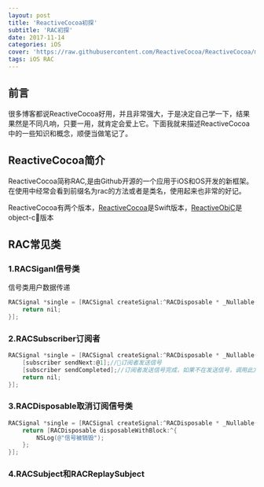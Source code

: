 ```yaml
---
layout: post
title: 'ReactiveCocoa初探'
subtitle: 'RAC初探'
date: 2017-11-14
categories: iOS
cover: 'https://raw.githubusercontent.com/ReactiveCocoa/ReactiveCocoa/master/Logo/PNG/logo.png'
tags: iOS RAC 
---
```


## 前言

很多博客都说ReactiveCocoa好用，并且非常强大，于是决定自己学一下，结果果然是不同凡响，只要一用，就肯定会爱上它。下面我就来描述ReactiveCocoa中的一些知识和概念，顺便当做笔记了。

## ReactiveCocoa简介

ReactiveCocoa简称RAC,是由Github开源的一个应用于iOS和OS开发的新框架。在使用中经常会看到前缀名为rac的方法或者是类名，使用起来也非常的好记。

ReactiveCocoa有两个版本，[ReactiveCocoa](https://github.com/ReactiveCocoa/ReactiveCocoa)是Swift版本，[ReactiveObjC](https://github.com/ReactiveCocoa/ReactiveObjC)是object-c版本

## RAC常见类

### 1.RACSiganl信号类

信号类用户数据传递

```objectivec
RACSignal *single = [RACSignal createSignal:^RACDisposable * _Nullable(id<RACSubscriber> _Nonnull subscriber) {
    return nil;
}];
```

### 2.RACSubscriber订阅者

```objectivec
RACSignal *single = [RACSignal createSignal:^RACDisposable * _Nullable(id<RACSubscriber> _Nonnull subscriber) {
    [subscriber sendNext:@1];//订阅者发送信号
    [subscriber sendCompleted];//订阅者发送信号完成，如果不在发送信号，调用此方法取消订阅信号
    return nil;
}];
```

### 3.RACDisposable取消订阅信号类

```objectivec
RACSignal *single = [RACSignal createSignal:^RACDisposable * _Nullable(id<RACSubscriber> _Nonnull subscriber) {
    return [RACDisposable disposableWithBlock:^{
        NSLog(@"信号被销毁");
    };
}];
```

### 4.RACSubject和RACReplaySubject



